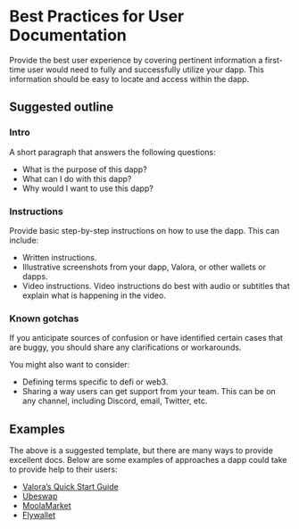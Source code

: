 # Best Practices for User Documentation

Provide the best user experience by covering pertinent information a
first-time user would need to fully and successfully utilize your
dapp. This information should be easy to locate and access within the
dapp.

## Suggested outline

### Intro

A short paragraph that answers the following questions:

* What is the purpose of this dapp?
* What can I do with this dapp?
* Why would I want to use this dapp?

### Instructions

Provide basic step-by-step instructions on how to use the dapp. This
can include:

* Written instructions.
* Illustrative screenshots from your dapp, Valora, or other wallets or
  dapps.
* Video instructions. Video instructions do best with audio or
  subtitles that explain what is happening in the video. 

### Known gotchas

If you anticipate sources of confusion or have identified certain
cases that are buggy, you should share any clarifications or
workarounds.

You might also want to consider:
* Defining terms specific to defi or web3.
* Sharing a way users can get support from your team. This can be on any channel, including Discord, email, Twitter, etc.

## Examples

The above is a suggested template, but there are many ways to provide
excellent docs. Below are some examples of approaches a dapp could
take to provide help to their users:

* [Valora’s Quick Start Guide](https://support.valoraapp.com/hc/en-us/articles/360060946992-A-Quick-Guide-to-Valora)
* [Ubeswap](https://docs.ubeswap.org/)
* [MoolaMarket](https://docs.moola.market/)
* [Flywallet](https://chain-cover-7ae.notion.site/Flywallet-PRO-cUSD-Celo-Blockchain-623560f2c56643698978b5469d77de4b)
